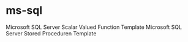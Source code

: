 # ms-sql
Microsoft SQL Server Scalar Valued Function Template
Microsoft SQL Server Stored Proceduren Template
